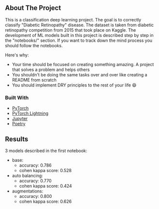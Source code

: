 <div id="top"></div>

## About The Project

This is a classification deep learning project. The goal is to correctly classify "Diabetic Retinopathy" disease. The dataset is taken from diabetic retinopathy competition from 2015 that took place on Kaggle. The development of ML models built in this project is described step by step in the "notebooks/" section. If you want to track down the mind process you should follow the notebooks.

Here's why:
* Your time should be focused on creating something amazing. A project that solves a problem and helps others
* You shouldn't be doing the same tasks over and over like creating a README from scratch
* You should implement DRY principles to the rest of your life :smile:

### Built With

* [PyTorch](https://pytorch.org/)
* [PyTorch Lightning](https://www.pytorchlightning.ai/)
* [Jupyter](https://jupyter.org/)
* [Poetry](https://python-poetry.org/)

## Results

3 models described in the first notebook:
* base:
    * accuracy: 0.786
    * cohen kappa score: 0.528
* auto balancing:
    * accuracy: 0.770
    * cohen kappa score: 0.424
* augmentations:
    * accuracy: 0.800
    * cohen kappa score: 0.626